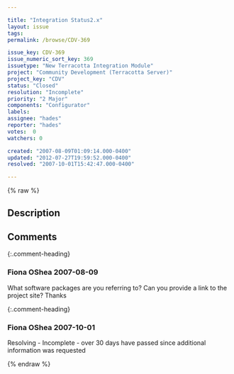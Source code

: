 ```yaml
---

title: "Integration Status2.x"
layout: issue
tags: 
permalink: /browse/CDV-369

issue_key: CDV-369
issue_numeric_sort_key: 369
issuetype: "New Terracotta Integration Module"
project: "Community Development (Terracotta Server)"
project_key: "CDV"
status: "Closed"
resolution: "Incomplete"
priority: "2 Major"
components: "Configurator"
labels: 
assignee: "hades"
reporter: "hades"
votes:  0
watchers: 0

created: "2007-08-09T01:09:14.000-0400"
updated: "2012-07-27T19:59:52.000-0400"
resolved: "2007-10-01T15:42:47.000-0400"

---
```




{% raw %}



## Description

<div markdown="1" class="description">



</div>

## Comments


{:.comment-heading}
### **Fiona OShea** <span class="date">2007-08-09</span>

<div markdown="1" class="comment">

What software packages are you referring to? Can you provide a link to the project site?
Thanks

</div>


{:.comment-heading}
### **Fiona OShea** <span class="date">2007-10-01</span>

<div markdown="1" class="comment">

Resolving - Incomplete - over 30 days have passed since additional information was requested

</div>



{% endraw %}
